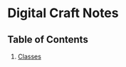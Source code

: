 # Digital Craft Notes

## Table of Contents
1. [Classes](https://github.com/rsamhollyer/Digital-Crafts-Classes)